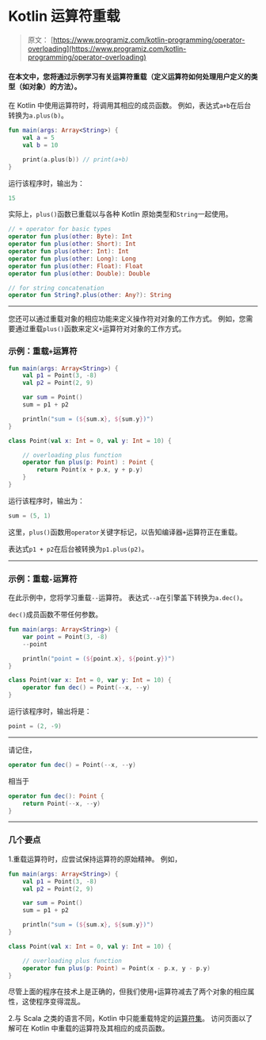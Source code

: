 # Kotlin 运算符重载

> 原文： [https://www.programiz.com/kotlin-programming/operator-overloading](https://www.programiz.com/kotlin-programming/operator-overloading)

#### 在本文中，您将通过示例学习有关运算符重载（定义运算符如何处理用户定义的类型（如对象）的方法）。

在 Kotlin 中使用运算符时，将调用其相应的成员函数。 例如，表达式`a+b`在后台转换为`a.plus(b)`。

```kt
fun main(args: Array<String>) {
    val a = 5
    val b = 10

    print(a.plus(b)) // print(a+b)
}
```

运行该程序时，输出为：

```kt
15
```

实际上，`plus()`函数已重载以与各种 Kotlin 原始类型和`String`一起使用。

```kt
// + operator for basic types
operator fun plus(other: Byte): Int
operator fun plus(other: Short): Int
operator fun plus(other: Int): Int
operator fun plus(other: Long): Long
operator fun plus(other: Float): Float
operator fun plus(other: Double): Double

// for string concatenation
operator fun String?.plus(other: Any?): String

```

* * *

您还可以通过重载对象的相应功能来定义操作符对对象的工作方式。 例如，您需要通过重载`plus()`函数来定义`+`运算符对对象的工作方式。

### 示例：重载`+`运算符

```kt
fun main(args: Array<String>) {
    val p1 = Point(3, -8)
    val p2 = Point(2, 9)

    var sum = Point()
    sum = p1 + p2

    println("sum = (${sum.x}, ${sum.y})")
}

class Point(val x: Int = 0, val y: Int = 10) {

    // overloading plus function
    operator fun plus(p: Point) : Point {
        return Point(x + p.x, y + p.y)
    }
}
```

运行该程序时，输出为：

```kt
sum = (5, 1)
```

这里，`plus()`函数用`operator`关键字标记，以告知编译器`+`运算符正在重载。

表达式`p1 + p2`在后台被转换为`p1.plus(p2)`。

* * *

### 示例：重载`-`运算符

在此示例中，您将学习重载`--`运算符。 表达式`--a`在引擎盖下转换为`a.dec()`。

`dec()`成员函数不带任何参数。

```kt
fun main(args: Array<String>) {
    var point = Point(3, -8)
    --point

    println("point = (${point.x}, ${point.y})")
}

class Point(var x: Int = 0, var y: Int = 10) {
    operator fun dec() = Point(--x, --y)
}
```

运行该程序时，输出将是：

```kt
point = (2, -9)

```

* * *

请记住，

```kt
operator fun dec() = Point(--x, --y)
```

相当于

```kt
operator fun dec(): Point {
    return Point(--x, --y)
}
```

* * *

### 几个要点

1.重载运算符时，应尝试保持运算符的原始精神。 例如，

```kt
fun main(args: Array<String>) {
    val p1 = Point(3, -8)
    val p2 = Point(2, 9)

    var sum = Point()
    sum = p1 + p2

    println("sum = (${sum.x}, ${sum.y})")
}

class Point(val x: Int = 0, val y: Int = 10) {

    // overloading plus function
    operator fun plus(p: Point) = Point(x - p.x, y - p.y)
}
```

尽管上面的程序在技术上是正确的，但我们使用`+`运算符减去了两个对象的相应属性，这使程序变得混乱。

2.与 Scala 之类的语言不同，Kotlin 中只能重载特定的[运算符集](https://kotlinlang.org/docs/reference/operator-overloading.html)。 访问页面以了解可在 Kotlin 中重载的运算符及其相应的成员函数。